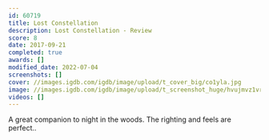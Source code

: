 ```yaml
---
id: 60719
title: Lost Constellation
description: Lost Constellation - Review
score: 8
date: 2017-09-21
completed: true
awards: []
modified_date: 2022-07-04
screenshots: []
cover: //images.igdb.com/igdb/image/upload/t_cover_big/co1yla.jpg
image: //images.igdb.com/igdb/image/upload/t_screenshot_huge/hvujmvz1vrqzt2r27xin.jpg
videos: []
---
```

A great companion to night in the woods. The righting and feels are perfect..
